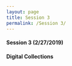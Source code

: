 ```yaml
---
layout: page
title: Session 3
permalink: /Session 3/
---
```

#### Session 3 (2/27/2019)
#### Digital Collections
